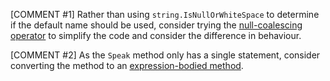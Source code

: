 [COMMENT #1]
Rather than using `string.IsNullOrWhiteSpace` to determine if the default name should be used, consider trying the [null-coalescing operator](https://docs.microsoft.com/en-us/dotnet/csharp/language-reference/operators/null-coalescing-operator) to simplify the code and consider the difference in behaviour.

[COMMENT #2]
As the `Speak` method only has a single statement, consider converting the method to an [expression-bodied method](https://docs.microsoft.com/en-us/dotnet/csharp/programming-guide/statements-expressions-operators/expression-bodied-members#methods).
